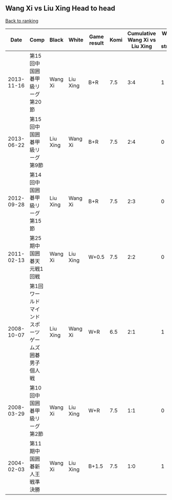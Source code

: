 ## Wang Xi vs Liu Xing Head to head

[Back to ranking](../../index.md)




| **Date** | **Comp** | **Black** | **White** | **Game result** | **Komi** | **Cumulative Wang Xi vs Liu Xing** | **Wang Xi streak** | **Liu Xing streak** | 
| --- | --- | --- | --- | --- | --- | --- | --- | --- |
| 2013-11-16 | 第15回中国囲碁甲級リーグ第20節 | Wang Xi | Liu Xing | B+R | 7.5 | 3:4 | 1 | 0 | 
| 2013-06-22 | 第15回中国囲碁甲級リーグ第9節 | Liu Xing | Wang Xi | B+R | 7.5 | 2:4 | 0 | 3 | 
| 2012-09-28 | 第14回中国囲碁甲級リーグ第15節 | Liu Xing | Wang Xi | B+R | 7.5 | 2:3 | 0 | 2 | 
| 2011-02-13 | 第25期中国囲碁天元戦1回戦 | Wang Xi | Liu Xing | W+0.5 | 7.5 | 2:2 | 0 | 1 | 
| 2008-10-07 | 第1回ワールドマインドスポーツゲームズ囲碁男子個人戦 | Liu Xing | Wang Xi | W+R | 6.5 | 2:1 | 1 | 0 | 
| 2008-03-29 | 第10回中国囲碁甲級リーグ第2節 | Wang Xi | Liu Xing | W+R | 7.5 | 1:1 | 0 | 1 | 
| 2004-02-03 | 第11期中国囲碁新人王戦準決勝 | Wang Xi | Liu Xing | B+1.5 | 7.5 | 1:0 | 1 | 0 |




